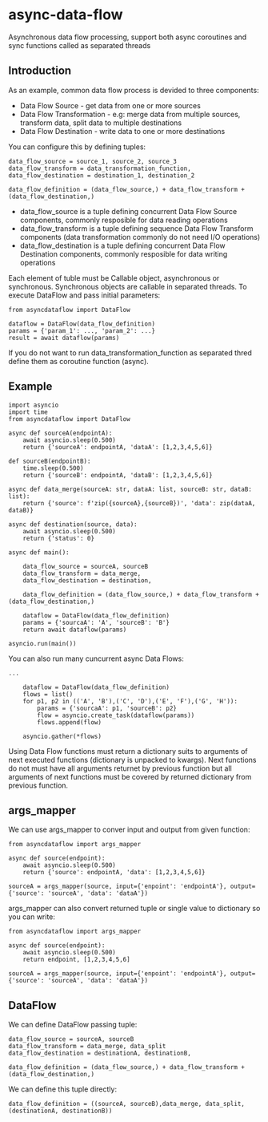 # async-data-flow
Asynchronous data flow processing, support both async coroutines and sync functions called as separated threads

## Introduction
As an example, common data flow process is devided to three components:
- Data Flow Source - get data from one or more sources
- Data Flow Transformation - e.g: merge data from multiple sources, transform data, split data to multiple destinations
- Data Flow Destination - write data to one or more destinations

You can configure this by defining tuples:

    data_flow_source = source_1, source_2, source_3
    data_flow_transform = data_transformation_function,
    data_flow_destination = destination_1, destination_2

    data_flow_definition = (data_flow_source,) + data_flow_transform + (data_flow_destination,)

- data_flow_source is a tuple defining concurrent Data Flow Source components, commonly resposible for data reading operations
- data_flow_transform is a tuple defining sequence Data Flow Transform components (data transformation commonly do not need I/O operations)
- data_flow_destination is a tuple defining concurrent Data Flow Destination components, commonly resposible for data writing operations

Each element of tuble must be Callable object, asynchronous or synchronous. Synchronous objects are callable in separated threads. 
To execute DataFlow and pass initial parameters:

    from asyncdataflow import DataFlow
    
    dataflow = DataFlow(data_flow_definition)
    params = {'param_1': ..., 'param_2': ...}
    result = await dataflow(params)

If you do not want to run data_transformation_function as separated thred define them as coroutine function (async).   

## Example

    import asyncio
    import time
    from asyncdataflow import DataFlow

    async def sourceA(endpointA):
        await asyncio.sleep(0.500)
        return {'sourceA': endpointA, 'dataA': [1,2,3,4,5,6]}

    def sourceB(endpointB):
        time.sleep(0.500)
        return {'sourceB': endpointA, 'dataB': [1,2,3,4,5,6]}     

    async def data_merge(sourceA: str, dataA: list, sourceB: str, dataB: list):
        return {'source': f'zip({sourceA},{sourceB})', 'data': zip(dataA, dataB)}

    async def destination(source, data):
        await asyncio.sleep(0.500)
        return {'status': 0}

    async def main():

        data_flow_source = sourceA, sourceB
        data_flow_transform = data_merge,
        data_flow_destination = destination,

        data_flow_definition = (data_flow_source,) + data_flow_transform + (data_flow_destination,)

        dataflow = DataFlow(data_flow_definition)
        params = {'sourcaA': 'A', 'sourceB': 'B'}
        return await dataflow(params)

    asyncio.run(main())

You can also run many cuncurrent async Data Flows:

    ...

        dataflow = DataFlow(data_flow_definition)
        flows = list()
        for p1, p2 in (('A', 'B'),('C', 'D'),('E', 'F'),('G', 'H')):
            params = {'sourcaA': p1, 'sourceB': p2}
            flow = asyncio.create_task(dataflow(params))
            flows.append(flow)

        asyncio.gather(*flows)

Using Data Flow functions must return a dictionary suits to arguments of next executed functions (dictionary is unpacked to kwargs). Next functions do not must have all arguments returnet by previous function but all arguments of next functions must be covered by returned dictionary from previous function.

## args_mapper

We can use args_mapper to conver input and output from given function:

    from asyncdataflow import args_mapper

    async def source(endpoint):
        await asyncio.sleep(0.500)
        return {'source': endpointA, 'data': [1,2,3,4,5,6]}

    sourceA = args_mapper(source, input={'enpoint': 'endpointA'}, output={'source': 'sourceA', 'data': 'dataA'})

args_mapper can also convert returned tuple or single value to dictionary so you can write:

    from asyncdataflow import args_mapper

    async def source(endpoint):
        await asyncio.sleep(0.500)
        return endpoint, [1,2,3,4,5,6]

    sourceA = args_mapper(source, input={'enpoint': 'endpointA'}, output={'source': 'sourceA', 'data': 'dataA'})

## DataFlow

We can define DataFlow passing tuple:

    data_flow_source = sourceA, sourceB
    data_flow_transform = data_merge, data_split
    data_flow_destination = destinationA, destinationB,

    data_flow_definition = (data_flow_source,) + data_flow_transform + (data_flow_destination,)

We can define this tuple directly:

    data_flow_definition = ((sourceA, sourceB),data_merge, data_split,(destinationA, destinationB))


    



